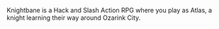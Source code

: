 Knightbane is a Hack and Slash Action RPG where you play as Atlas, a knight learning their way around Ozarink City.
